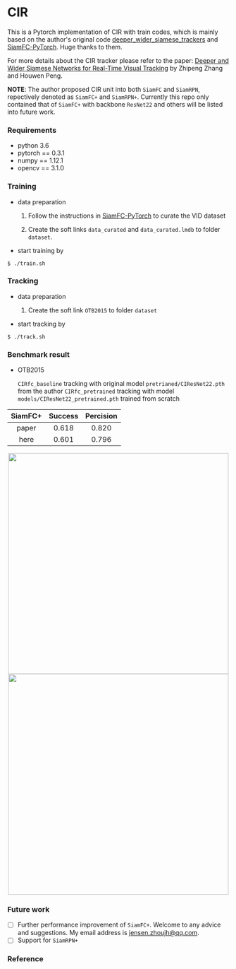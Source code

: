 # CIR

This is a Pytorch implementation of CIR with train codes, which is mainly based on the author's original code [deeper_wider_siamese_trackers](https://github.com/cvpr2019/deeper_wider_siamese_trackers) and [SiamFC-PyTorch](https://github.com/StrangerZhang/SiamFC-PyTorch). Huge thanks to them.

For more details about the CIR tracker please refer to the paper: [Deeper and Wider Siamese Networks for Real-Time Visual Tracking](https://arxiv.org/abs/1901.01660?context=cs) by Zhipeng Zhang and Houwen Peng.

**NOTE**: The author proposed CIR unit into both `SiamFC` and `SiamRPN`, repectively denoted as `SiamFC+` and `SiamRPN+`. Currently this repo only contained that of `SiamFC+` with backbone `ResNet22` and others will be listed into future work.

### Requirements
- python 3.6
- pytorch == 0.3.1
- numpy == 1.12.1
- opencv == 3.1.0

### Training
- data preparation

  1. Follow the instructions in [SiamFC-PyTorch](https://github.com/StrangerZhang/SiamFC-PyTorch) to curate the VID dataset
  
  2. Create the soft links `data_curated` and `data_curated.lmdb` to folder `dataset`.
  
- start training by
```
$ ./train.sh
```

### Tracking
- data preparation

  1. Create the soft link `OTB2015` to folder `dataset`
 
- start tracking by
```
$ ./track.sh
```

### Benchmark result
- OTB2015

  `CIRfc_baseline` tracking with original model `pretrianed/CIResNet22.pth` from the author 
  `CIRfc_pretrained` tracking with model `models/CIResNet22_pretrained.pth` trained from scratch


SiamFC+  | Success | Percision
:-------------: | :-------------: | :-------------:
paper  | 0.618 | 0.820
here  | 0.601 | 0.796

<center class="half">
   <img src="https://i.postimg.cc/sxZCTVZN/success-plots.png" width = "500"/><img src="https://i.postimg.cc/Y9PwN4jF/precision-plots.png" width = "500"/>
</center>

### Future work
- [ ] Further performance improvement of `SiamFC+`. Welcome to any advice and suggestions. My email address is jensen.zhoujh@qq.com.
- [ ] Support for `SiamRPN+`

### Reference
